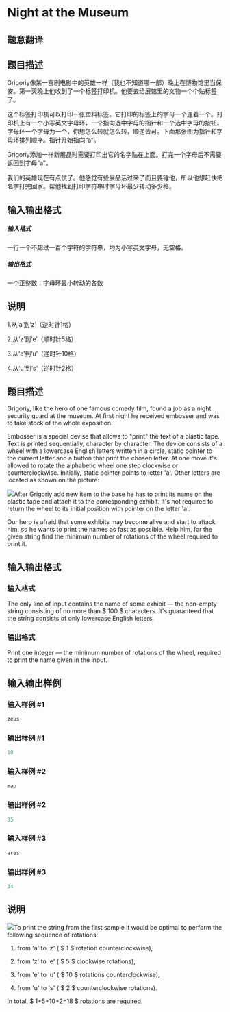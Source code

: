 # Night at the Museum

## 题意翻译

## 题目描述

Grigoriy像某一喜剧电影中的英雄一样（我也不知道哪一部）晚上在博物馆里当保安。第一天晚上他收到了一个标签打印机。他要去给展馆里的文物一个个贴标签了。

这个标签打印机可以打印一张塑料标签。它打印的标签上的字母一个连着一个。打印机上有一个小写英文字母环，一个指向选中字母的指针和一个选中字母的按钮。字母环一个字母为一个，你想怎么转就怎么转，顺逆皆可。下面那张图为指针和字母环排列顺序。指针开始指向“a”。

Grigoriy添加一样新展品时需要打印出它的名字贴在上面。打完一个字母后不需要返回到字母“a”。

我们的英雄现在有点慌了。他感觉有些展品活过来了而且要锤他，所以他想赶快把名字打完回家。帮他找到打印字符串时字母环最少转动多少格。

## 输入输出格式

##### 输入格式

一行一个不超过一百个字符的字符串，均为小写英文字母，无空格。

##### 输出格式

一个正整数：字母环最小转动的各数

## 说明

1.从‘a’到‘z’（逆时针1格）

2.从‘z’到‘e’（顺时针5格）

3.从‘e’到‘u’（逆时针10格）

4.从‘u’到‘s’（逆时针2格）

## 题目描述

Grigoriy, like the hero of one famous comedy film, found a job as a night security guard at the museum. At first night he received embosser and was to take stock of the whole exposition.

Embosser is a special devise that allows to "print" the text of a plastic tape. Text is printed sequentially, character by character. The device consists of a wheel with a lowercase English letters written in a circle, static pointer to the current letter and a button that print the chosen letter. At one move it's allowed to rotate the alphabetic wheel one step clockwise or counterclockwise. Initially, static pointer points to letter 'a'. Other letters are located as shown on the picture:

![](https://cdn.luogu.com.cn/upload/vjudge_pic/CF731A/e954f3ab82d6a1e43e011d510d76e569c0046b9a.png)After Grigoriy add new item to the base he has to print its name on the plastic tape and attach it to the corresponding exhibit. It's not required to return the wheel to its initial position with pointer on the letter 'a'.

Our hero is afraid that some exhibits may become alive and start to attack him, so he wants to print the names as fast as possible. Help him, for the given string find the minimum number of rotations of the wheel required to print it.

## 输入输出格式

### 输入格式

The only line of input contains the name of some exhibit — the non-empty string consisting of no more than $ 100 $ characters. It's guaranteed that the string consists of only lowercase English letters.

### 输出格式

Print one integer — the minimum number of rotations of the wheel, required to print the name given in the input.

## 输入输出样例

### 输入样例 #1

```cpp
zeus

```
### 输出样例 #1

```cpp
18

```
### 输入样例 #2

```cpp
map

```
### 输出样例 #2

```cpp
35

```
### 输入样例 #3

```cpp
ares

```
### 输出样例 #3

```cpp
34

```
## 说明

 ![](https://cdn.luogu.com.cn/upload/vjudge_pic/CF731A/b4ad8bdb5f709d750195b10eaa0c48fb97965ceb.png)To print the string from the first sample it would be optimal to perform the following sequence of rotations:

1. from 'a' to 'z' ( $ 1 $ rotation counterclockwise),

2. from 'z' to 'e' ( $ 5 $ clockwise rotations),

3. from 'e' to 'u' ( $ 10 $ rotations counterclockwise),

4. from 'u' to 's' ( $ 2 $ counterclockwise rotations).

In total, $ 1+5+10+2=18 $ rotations are required.

